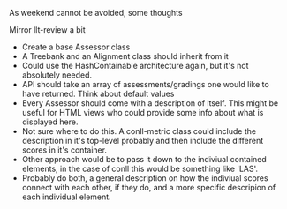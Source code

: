 As weekend cannot be avoided, some thoughts

Mirror llt-review a bit

- Create a base Assessor class
- A Treebank and an Alignment class should inherit from it
- Could use the HashContainable architecture again, but it's not
  absolutely needed.
- API should take an array of assessments/gradings one would like to
  have returned. Think about default values
- Every Assessor should come with a description of itself. This might be
 useful for HTML views who could provide some info about what is
displayed here.
- Not sure where to do this. A conll-metric class could include the
  description in it's top-level probably and then include the different
scores in it's container.
- Other approach would be to pass it down to the indiviual contained
  elements, in the case of conll this would be something like 'LAS'.
- Probably do both, a general description on how the indiviual scores
  connect with each other, if they do, and a more specific descripion of
each individual element.

